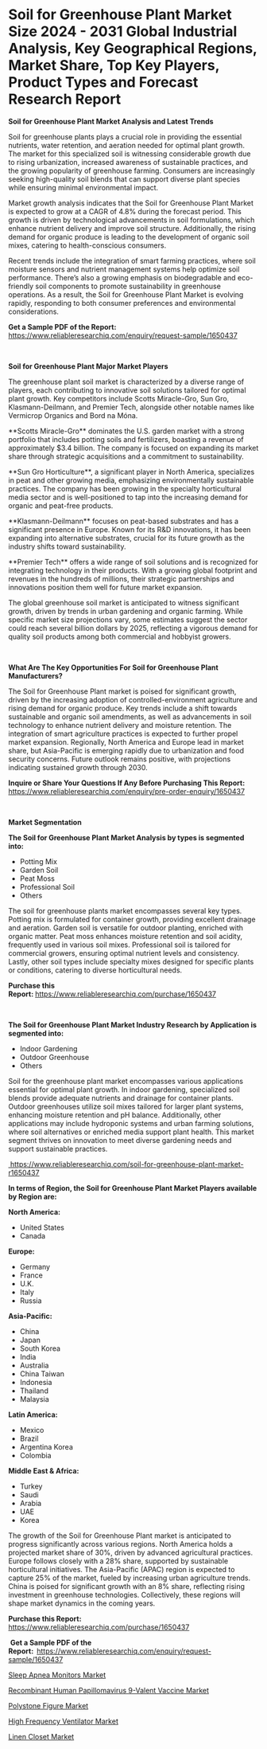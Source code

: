 <p><h1>Soil for Greenhouse Plant Market Size 2024 - 2031 Global Industrial Analysis, Key Geographical Regions, Market Share, Top Key Players, Product Types and Forecast Research Report</h1></p><p><strong>Soil for Greenhouse Plant Market Analysis and Latest Trends</strong></p>
<p><p>Soil for greenhouse plants plays a crucial role in providing the essential nutrients, water retention, and aeration needed for optimal plant growth. The market for this specialized soil is witnessing considerable growth due to rising urbanization, increased awareness of sustainable practices, and the growing popularity of greenhouse farming. Consumers are increasingly seeking high-quality soil blends that can support diverse plant species while ensuring minimal environmental impact.</p><p>Market growth analysis indicates that the Soil for Greenhouse Plant Market is expected to grow at a CAGR of 4.8% during the forecast period. This growth is driven by technological advancements in soil formulations, which enhance nutrient delivery and improve soil structure. Additionally, the rising demand for organic produce is leading to the development of organic soil mixes, catering to health-conscious consumers.</p><p>Recent trends include the integration of smart farming practices, where soil moisture sensors and nutrient management systems help optimize soil performance. There’s also a growing emphasis on biodegradable and eco-friendly soil components to promote sustainability in greenhouse operations. As a result, the Soil for Greenhouse Plant Market is evolving rapidly, responding to both consumer preferences and environmental considerations.</p></p>
<p><strong>Get a Sample PDF of the Report:&nbsp;</strong> <a href="https://www.reliableresearchiq.com/enquiry/request-sample/1650437?utm_campaign=103&utm_medium=2&utm_source=Github&utm_content=ia&utm_term=26092024&utm_id=soil-for-greenhouse-plant">https://www.reliableresearchiq.com/enquiry/request-sample/1650437</a></p>
<p>&nbsp;</p>
<p><strong>Soil for Greenhouse Plant Major Market Players</strong></p>
<p><p>The greenhouse plant soil market is characterized by a diverse range of players, each contributing to innovative soil solutions tailored for optimal plant growth. Key competitors include Scotts Miracle-Gro, Sun Gro, Klasmann-Deilmann, and Premier Tech, alongside other notable names like Vermicrop Organics and Bord na Móna.</p><p>**Scotts Miracle-Gro** dominates the U.S. garden market with a strong portfolio that includes potting soils and fertilizers, boasting a revenue of approximately $3.4 billion. The company is focused on expanding its market share through strategic acquisitions and a commitment to sustainability.</p><p>**Sun Gro Horticulture**, a significant player in North America, specializes in peat and other growing media, emphasizing environmentally sustainable practices. The company has been growing in the specialty horticultural media sector and is well-positioned to tap into the increasing demand for organic and peat-free products.</p><p>**Klasmann-Deilmann** focuses on peat-based substrates and has a significant presence in Europe. Known for its R&D innovations, it has been expanding into alternative substrates, crucial for its future growth as the industry shifts toward sustainability.</p><p>**Premier Tech** offers a wide range of soil solutions and is recognized for integrating technology in their products. With a growing global footprint and revenues in the hundreds of millions, their strategic partnerships and innovations position them well for future market expansion.</p><p>The global greenhouse soil market is anticipated to witness significant growth, driven by trends in urban gardening and organic farming. While specific market size projections vary, some estimates suggest the sector could reach several billion dollars by 2025, reflecting a vigorous demand for quality soil products among both commercial and hobbyist growers.</p></p>
<p>&nbsp;</p>
<p><strong>What Are The Key Opportunities For Soil for Greenhouse Plant Manufacturers?</strong></p>
<p><p>The Soil for Greenhouse Plant market is poised for significant growth, driven by the increasing adoption of controlled-environment agriculture and rising demand for organic produce. Key trends include a shift towards sustainable and organic soil amendments, as well as advancements in soil technology to enhance nutrient delivery and moisture retention. The integration of smart agriculture practices is expected to further propel market expansion. Regionally, North America and Europe lead in market share, but Asia-Pacific is emerging rapidly due to urbanization and food security concerns. Future outlook remains positive, with projections indicating sustained growth through 2030.</p></p>
<p><strong>Inquire or Share Your Questions If Any Before Purchasing This Report:</strong> <a href="https://www.reliableresearchiq.com/enquiry/pre-order-enquiry/1650437?utm_campaign=103&utm_medium=2&utm_source=Github&utm_content=ia&utm_term=26092024&utm_id=soil-for-greenhouse-plant">https://www.reliableresearchiq.com/enquiry/pre-order-enquiry/1650437</a></p>
<p>&nbsp;</p>
<p><strong>Market Segmentation</strong></p>
<p><strong>The Soil for Greenhouse Plant Market Analysis by types is segmented into:</strong></p>
<p><ul><li>Potting Mix</li><li>Garden Soil</li><li>Peat Moss</li><li>Professional Soil</li><li>Others</li></ul></p>
<p><p>The soil for greenhouse plants market encompasses several key types. Potting mix is formulated for container growth, providing excellent drainage and aeration. Garden soil is versatile for outdoor planting, enriched with organic matter. Peat moss enhances moisture retention and soil acidity, frequently used in various soil mixes. Professional soil is tailored for commercial growers, ensuring optimal nutrient levels and consistency. Lastly, other soil types include specialty mixes designed for specific plants or conditions, catering to diverse horticultural needs.</p></p>
<p><strong>Purchase this Report:&nbsp;</strong><a href="https://www.reliableresearchiq.com/purchase/1650437?utm_campaign=103&utm_medium=2&utm_source=Github&utm_content=ia&utm_term=26092024&utm_id=soil-for-greenhouse-plant">https://www.reliableresearchiq.com/purchase/1650437</a></p>
<p>&nbsp;</p>
<p><strong>The Soil for Greenhouse Plant Market Industry Research by Application is segmented into:</strong></p>
<p><ul><li>Indoor Gardening</li><li>Outdoor Greenhouse</li><li>Others</li></ul></p>
<p><p>Soil for the greenhouse plant market encompasses various applications essential for optimal plant growth. In indoor gardening, specialized soil blends provide adequate nutrients and drainage for container plants. Outdoor greenhouses utilize soil mixes tailored for larger plant systems, enhancing moisture retention and pH balance. Additionally, other applications may include hydroponic systems and urban farming solutions, where soil alternatives or enriched media support plant health. This market segment thrives on innovation to meet diverse gardening needs and support sustainable practices.</p></p>
<p><a href="https://www.reliableresearchiq.com/soil-for-greenhouse-plant-market-r1650437?utm_campaign=103&utm_medium=2&utm_source=Github&utm_content=ia&utm_term=26092024&utm_id=soil-for-greenhouse-plant">&nbsp;https://www.reliableresearchiq.com/soil-for-greenhouse-plant-market-r1650437</a></p>
<p><strong>In terms of Region, the Soil for Greenhouse Plant Market Players available by Region are:</strong></p>
<p>
    <p> <strong> North America: </strong>
        <ul>
            <li>United States</li>
            <li>Canada</li>
        </ul>
        </p> 
    <p> <strong> Europe: </strong>
        <ul>
            <li>Germany</li>
            <li>France</li>
            <li>U.K.</li>
            <li>Italy</li>
            <li>Russia</li>
        </ul>
        </p> 
    <p> <strong> Asia-Pacific: </strong>
        <ul>
            <li>China</li>
            <li>Japan</li>
            <li>South Korea</li>
            <li>India</li>
            <li>Australia</li>
            <li>China Taiwan</li>
            <li>Indonesia</li>
            <li>Thailand</li>
            <li>Malaysia</li>
        </ul>
        </p> 
    <p> <strong> Latin America: </strong>
        <ul>
            <li>Mexico</li>
            <li>Brazil</li>
            <li>Argentina Korea</li>
            <li>Colombia</li>
        </ul>
        </p> 
    <p> <strong> Middle East & Africa: </strong>
        <ul>
            <li>Turkey</li>
            <li>Saudi</li>
            <li>Arabia</li>
            <li>UAE</li>
            <li>Korea</li>
        </ul>
    </p>
    </p>
<p><p>The growth of the Soil for Greenhouse Plant market is anticipated to progress significantly across various regions. North America holds a projected market share of 30%, driven by advanced agricultural practices. Europe follows closely with a 28% share, supported by sustainable horticultural initiatives. The Asia-Pacific (APAC) region is expected to capture 25% of the market, fueled by increasing urban agriculture trends. China is poised for significant growth with an 8% share, reflecting rising investment in greenhouse technologies. Collectively, these regions will shape market dynamics in the coming years.</p></p>
<p><strong>Purchase this Report: </strong><a href="https://www.reliableresearchiq.com/purchase/1650437?utm_campaign=103&utm_medium=2&utm_source=Github&utm_content=ia&utm_term=26092024&utm_id=soil-for-greenhouse-plant">https://www.reliableresearchiq.com/purchase/1650437</a></p>
<p>&nbsp;<strong>Get a Sample PDF of the Report:&nbsp;&nbsp;</strong><a href="https://www.reliableresearchiq.com/enquiry/request-sample/1650437?utm_campaign=103&utm_medium=2&utm_source=Github&utm_content=ia&utm_term=26092024&utm_id=soil-for-greenhouse-plant">https://www.reliableresearchiq.com/enquiry/request-sample/1650437</a></p>
<p><strong></strong></p>
<p><p><a href="https://www.linkedin.com/pulse/global-sleep-apnea-monitors-market-sector2024-2031-metrics-hyvpc?utm_campaign=103&utm_medium=2&utm_source=Github&utm_content=ia&utm_term=26092024&utm_id=soil-for-greenhouse-plant">Sleep Apnea Monitors Market</a></p><p><a href="https://github.com/jeffreybishop26/Market-Research-Report-List-1/blob/main/recombinant-human-papillomavirus-9-valent-vaccine-market.md?utm_campaign=103&utm_medium=2&utm_source=Github&utm_content=ia&utm_term=26092024&utm_id=soil-for-greenhouse-plant">Recombinant Human Papillomavirus 9-Valent Vaccine Market</a></p><p><a href="https://issuu.com/reportprime-2/docs/polystone-figure-market-size-2030.p_c44133703ee464?utm_campaign=103&utm_medium=2&utm_source=Github&utm_content=ia&utm_term=26092024&utm_id=soil-for-greenhouse-plant">Polystone Figure Market</a></p><p><a href="https://www.linkedin.com/pulse/what-emerging-market-trends-high-frequency-ventilator-detailed-icqoc?utm_campaign=103&utm_medium=2&utm_source=Github&utm_content=ia&utm_term=26092024&utm_id=soil-for-greenhouse-plant">High Frequency Ventilator Market</a></p><p><a href="https://issuu.com/reportprime-2/docs/linen-closet-market-size-2030.pptx_a126d938a09db5?utm_campaign=103&utm_medium=2&utm_source=Github&utm_content=ia&utm_term=26092024&utm_id=soil-for-greenhouse-plant">Linen Closet Market</a></p></p>